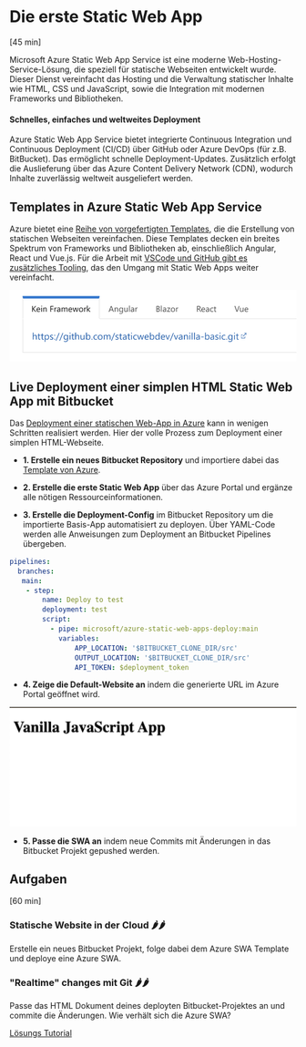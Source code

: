 # Die erste Static Web App
[45 min]

Microsoft Azure Static Web App Service ist eine moderne Web-Hosting-Service-Lösung, die speziell für statische Webseiten entwickelt wurde. Dieser Dienst vereinfacht das Hosting und die Verwaltung statischer Inhalte wie HTML, CSS und JavaScript, sowie die Integration mit modernen Frameworks und Bibliotheken.

#### Schnelles, einfaches und weltweites Deployment 
Azure Static Web App Service bietet integrierte Continuous Integration und Continuous Deployment (CI/CD) über GitHub oder Azure DevOps (für z.B. BitBucket). Das ermöglicht schnelle Deployment-Updates. Zusätzlich erfolgt die Auslieferung über das Azure Content Delivery Network (CDN), wodurch Inhalte zuverlässig weltweit ausgeliefert werden.

## Templates in Azure Static Web App Service
Azure bietet eine [Reihe von vorgefertigten Templates](https://github.com/staticwebdev/vanilla-basic), die die Erstellung von statischen Webseiten vereinfachen. Diese Templates decken ein breites Spektrum von Frameworks und Bibliotheken ab, einschließlich Angular, React und Vue.js. Für die Arbeit mit [VSCode und GitHub gibt es zusätzliches Tooling](https://github.com/microsoft/vscode-azurestaticwebapps), das den Umgang mit Static Web Apps weiter vereinfacht.

![Azure Templates](../../images/azure_templates.png)

## Live Deployment einer simplen HTML Static Web App mit Bitbucket

Das [Deployment einer statischen Web-App in Azure](https://learn.microsoft.com/de-de/azure/static-web-apps/bitbucket?tabs=vanilla-javascript) kann in wenigen Schritten realisiert werden. Hier der volle Prozess zum Deployment einer simplen HTML-Webseite.

- **1. Erstelle ein neues Bitbucket Repository** und importiere dabei das [Template von Azure](https://github.com/staticwebdev/vanilla-basic.git).

- **2. Erstelle die erste Static Web App** über das Azure Portal und ergänze alle nötigen Ressourceinformationen.

- **3. Erstelle die Deployment-Config** im Bitbucket Repository um die importierte Basis-App automatisiert zu deployen. Über YAML-Code werden alle Anweisungen zum Deployment an Bitbucket Pipelines übergeben.

```yml
pipelines:
  branches:
   main:
    - step: 
        name: Deploy to test
        deployment: test
        script:
          - pipe: microsoft/azure-static-web-apps-deploy:main
            variables:
                APP_LOCATION: '$BITBUCKET_CLONE_DIR/src'
                OUTPUT_LOCATION: '$BITBUCKET_CLONE_DIR/src'
                API_TOKEN: $deployment_token
```

- **4. Zeige die Default-Website an** indem die generierte URL im Azure Portal geöffnet wird.  

![Default Azure Template Website](../../images/azure_template_swa.png)

- **5. Passe die SWA an** indem neue Commits mit Änderungen in das Bitbucket Projekt gepushed werden.


## Aufgaben
[60 min]

### Statische Website in der Cloud 🌶️️🌶️️
Erstelle ein neues Bitbucket Projekt, folge dabei dem Azure SWA Template und deploye eine Azure SWA.

### "Realtime" changes mit Git 🌶️️🌶️️
Passe das HTML Dokument deines deployten Bitbucket-Projektes an und commite die Änderungen. Wie verhält sich die Azure SWA?

[Lösungs Tutorial](https://learn.microsoft.com/de-de/azure/static-web-apps/bitbucket?tabs=vanilla-javascript)